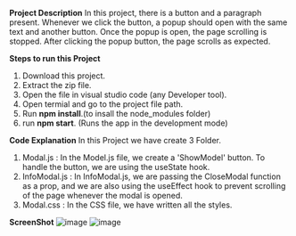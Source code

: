**Project Description**
In this project, there is a button and a paragraph present. Whenever we click the button, a popup should open with the same text and another button. Once the popup is open, the page scrolling is stopped. After clicking the popup button, the page scrolls as expected.

**Steps to run this Project**
1. Download this project.
2. Extract the zip file.
3. Open the file in visual studio code (any Developer tool).
4. Open termial and go to the project file path.
5. Run **npm install**.(to insall the node_modules folder)
6. run **npm start**. (Runs the app in the development mode)

**Code Explanation**
In this Project we have create 3 Folder.
1. Modal.js
: In the Model.js file, we create a 'ShowModel' button. To handle the button, we are using the useState hook.
3. InfoModal.js
: In InfoModal.js, we are passing the CloseModal function as a prop, and we are also using the useEffect hook to prevent scrolling of the page whenever the modal is opened.
5. Modal.css
: In the CSS file, we have written all the styles.

**ScreenShot**
![image](https://github.com/mona371998/ReactProject/assets/54792280/dee1922e-3e9a-4def-b46e-5f4245d67dde)
![image](https://github.com/mona371998/ReactProject/assets/54792280/379bbaa1-7b6a-4244-8e7c-76d99646446b)
